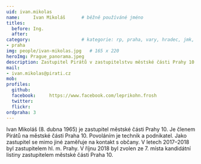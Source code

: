 ```yaml
---
uid: ivan.mikolas
name:     Ivan Mikoláš  	# běžně používáné jméno
titles:
  before: Ing. 
  after:
category:                 	# kategorie: rp, praha, vary, hradec, jmk, senat
- praha
img: people/ivan-mikolas.jpg   # 165 x 220
heroImg: Prague_panorama.jpeg
description: Zastupitel Pirátů v zastupitelstvu městské části Prahy 10            	# kratký popis, max 160 znaků
mail:
- ivan.mikolas@pirati.cz
mob:			  
profiles:
  github:       
  facebook:     https://www.facebook.com/leprikohn.frosh
  twitter: 		  
  flickr:		  
ordpraha: 3
---
```


Ivan Mikoláš (8. dubna 1965) je zastupitel městské části Prahy 10. Je členem Pirátů na městské části Praha 10. Povoláním je technik a podnikatel. Jako zastupitel se mimo jiné zaměřuje na kontakt s občany. V letech 2017–2018 byl zastupitelem hl. m. Prahy. V říjnu 2018 byl zvolen ze 7. místa kandidátní listiny zastupitelem městské části Praha 10.
